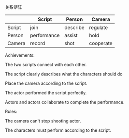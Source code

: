 关系矩阵

|        | Script      | Person   | Camera    |
| :----- | ----------- | -------- | --------- |
| Script | join        | describe | regulate  |
| Person | performance | assist   | hold      |
| Camera | record      | shot     | cooperate |

Achievements:

The two scripts connect with each other.

The script clearly describes what the characters should do

Place the camera according to the script.

The actor performed the script perfectly.

Actors and actors collaborate to complete the performance.



Rules:

The camera can't stop shooting actor.

The characters must perform according to the script.